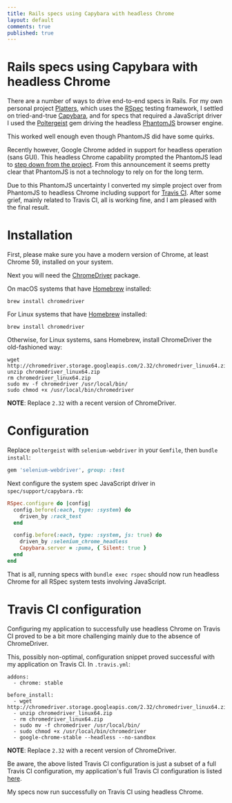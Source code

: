 ```yaml
---
title: Rails specs using Capybara with headless Chrome
layout: default
comments: true
published: true
---
```


Rails specs using Capybara with headless Chrome
===============================================

There are a number of ways to drive end-to-end specs in Rails. For my own
personal project [Platters](https://github.com/bluz71/platters), which uses the
[RSpec](http://rspec.info/) testing framework, I settled on tried-and-true
[Capybara](https://teamcapybara.github.io/capybara/), and for specs that
required a JavaScript driver I used the
[Poltergeist](https://github.com/teampoltergeist/poltergeist) gem driving the
headless [PhantomJS](http://phantomjs.org/) browser engine.

This worked well enough even though PhantomJS did have some quirks.

Recently however, Google Chrome added in support for headless operation (sans
GUI). This headless Chrome capability prompted the PhantomJS lead to
[step down from the project](https://groups.google.com/forum/#!msg/phantomjs/9aI5d-LDuNE/5Z3SMZrqAQAJ).
From this announcement it seems pretty clear that PhantomJS is not a
technology to rely on for the long term.

Due to this PhantomJS uncertainty I converted my simple project over from
PhantomJS to headless Chrome including support for
[Travis CI](https://travis-ci.org/). After some grief, mainly related to
Travis CI, all is working fine, and I am pleased with the final result.

Installation
============

First, please make sure you have a modern version of Chrome, at least Chrome
59, installed on your system.

Next you will need the
[ChromeDriver](https://sites.google.com/a/chromium.org/chromedriver/) package.

On macOS systems that have [Homebrew](https://brew.sh) installed:

```
brew install chromedriver
```

For Linux systems that have [Homebrew](https://docs.brew.sh/Homebrew-on-Linux)
installed:

```
brew install chromedriver
```

Otherwise, for Linux systems, sans Homebrew, install ChromeDriver the
old-fashioned way:

```
wget http://chromedriver.storage.googleapis.com/2.32/chromedriver_linux64.zip
unzip chromedriver_linux64.zip
rm chromedriver_linux64.zip
sudo mv -f chromedriver /usr/local/bin/
sudo chmod +x /usr/local/bin/chromedriver
```

**NOTE**: Replace `2.32` with a recent version of ChromeDriver.

Configuration
=============

Replace `poltergeist` with `selenium-webdriver` in your `Gemfile`, then `bundle
install`:

```ruby
gem 'selenium-webdriver', group: :test
```

Next configure the system spec JavaScript driver in `spec/support/capybara.rb`:

```ruby
RSpec.configure do |config|
  config.before(:each, type: :system) do
    driven_by :rack_test
  end

  config.before(:each, type: :system, js: true) do
    driven_by :selenium_chrome_headless
    Capybara.server = :puma, { Silent: true }
  end
end
```

That is all, running specs with `bundle exec rspec` should now run headless
Chrome for all RSpec system tests involving JavaScript.

Travis CI configuration
=======================

Configuring my application to successfully use headless Chrome on Travis CI
proved to be a bit more challenging mainly due to the absence of ChromeDriver.

This, possibly non-optimal, configuration snippet proved successful with my
application on Travis CI. In `.travis.yml`:

```
addons:
  - chrome: stable

before_install:
  - wget http://chromedriver.storage.googleapis.com/2.32/chromedriver_linux64.zip
  - unzip chromedriver_linux64.zip
  - rm chromedriver_linux64.zip
  - sudo mv -f chromedriver /usr/local/bin/
  - sudo chmod +x /usr/local/bin/chromedriver
  - google-chrome-stable --headless --no-sandbox
```

**NOTE**: Replace `2.32` with a recent version of ChromeDriver.

Be aware, the above listed Travis CI configuration is just a subset of a full
Travis CI configuration, my application's full Travis CI configuration is listed
[here](https://github.com/bluz71/platters/blob/master/.travis.yml).

My specs now run successfully on Travis CI using headless Chrome.

